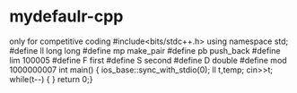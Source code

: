 # mydefaulr-cpp
only for competitive coding
#include<bits/stdc++.h>
using namespace std;
#define ll long long
#define mp make_pair
#define pb push_back
#define lim 100005
#define F first
#define S second
#define D double
#define mod 1000000007
int main()
{
ios_base::sync_with_stdio(0);
ll t,temp;
cin>>t;
while(t--)
{
}
return 0;}
